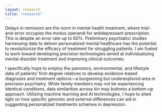 ```yaml
---
layout: research
title: "research"
---
```


Delays in remission are the norm in mental health treatment, where trial-and-error occupies the modus operandi for antidepressant prescription. This is despite an error rate up to 60%. Preliminary psychiatric studies harnessing data to deliver personalized mental healthcare has the potential to revolutionize the efficacy of treatment for struggling patients. I am fueled to work toward developing precision technologies aimed at individualizing mental disorder treatment and improving clinical outcomes.

 I specifically hope to employ the panomics, environmental, and lifestyle data of patients’ first-degree relatives to develop evidence-based diagnoses and treatment options—a burgeoning but underexplored area in precision psychiatry. While family members may not be experiencing identical conditions, data similarities across kin may buttress a bottom-up approach. Utilizing machine learning and AI technologies, I hope to shed light on how specific genomic and external differences can aid in suggesting personalized treatments schemes in depression.
